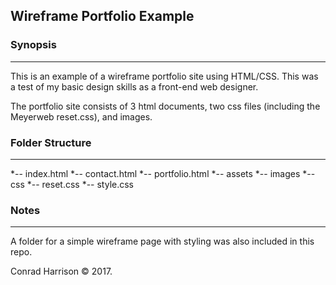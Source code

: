 ## Wireframe Portfolio Example

### Synopsis
***

This is an example of a wireframe portfolio site using HTML/CSS. This was a test of my basic design skills as a front-end web designer. 

The portfolio site consists of 3 html documents, two css files (including the Meyerweb reset.css), and images.

### Folder Structure
***

 *-- index.html
 *-- contact.html
 *-- portfolio.html
 *-- assets
     *-- images
     *-- css
         *-- reset.css
         *-- style.css

### Notes
***

A folder for a simple wireframe page with styling was also included in this repo.

Conrad Harrison © 2017. 
